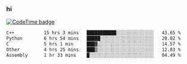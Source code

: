 ### hi  


<!--
**passer12/passer12** is a ✨ _special_ ✨ repository because its `README.md` (this file) appears on your GitHub profile.

Here are some ideas to get you started:

- 🔭 I’m currently working on ...
- 🌱 I’m currently learning ...
- 👯 I’m looking to collaborate on ...
- 🤔 I’m looking for help with ...
- 💬 Ask me about ...
- 📫 How to reach me: ...
- 😄 Pronouns: ...
- ⚡ Fun fact: ...
-->
<!--[![Top Langs](https://github-readme-stats.vercel.app/api/top-langs/?username=passer12&show_icons=true&theme=radical&count_private=true)](https://github.com/anuraghazra/github-readme-stats)-->
<!--[![Anurag's GitHub stats](https://github-readme-stats.vercel.app/api?username=passer12&show_icons=true&theme=radical&count_private=true)](https://github.com/anuraghazra/github-readme-stats)-->


[![CodeTime badge](https://img.shields.io/endpoint?style=social&url=https%3A%2F%2Fapi.codetime.dev%2Fshield%3Fid%3D20950%26project%3D%26in%3D0)](https://codetime.dev)

<!--START_SECTION:waka-->

```txt
C++           15 hrs 3 mins   ███████████░░░░░░░░░░░░░░   43.65 %
Python        6 hrs 54 mins   █████░░░░░░░░░░░░░░░░░░░░   20.02 %
C             5 hrs 1 min     ███▓░░░░░░░░░░░░░░░░░░░░░   14.57 %
Other         4 hrs 25 mins   ███▒░░░░░░░░░░░░░░░░░░░░░   12.83 %
Assembly      1 hr 33 mins    █░░░░░░░░░░░░░░░░░░░░░░░░   04.49 %
```

<!--END_SECTION:waka-->

